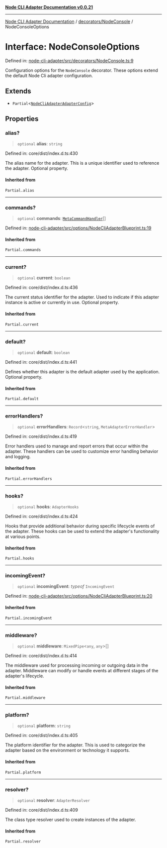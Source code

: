 [**Node CLI Adapter Documentation v0.0.21**](../../../README.md)

***

[Node CLI Adapter Documentation](../../../modules.md) / [decorators/NodeConsole](../README.md) / NodeConsoleOptions

# Interface: NodeConsoleOptions

Defined in: [node-cli-adapter/src/decorators/NodeConsole.ts:9](https://github.com/stonemjs/node-cli-adapter/blob/8aa5733b805725e9383f05513594f3738beb3cb2/src/decorators/NodeConsole.ts#L9)

Configuration options for the `NodeConsole` decorator.
These options extend the default Node Cli adapter configuration.

## Extends

- `Partial`\<[`NodeCliAdapterAdapterConfig`](../../../options/NodeCliAdapterBlueprint/interfaces/NodeCliAdapterAdapterConfig.md)\>

## Properties

### alias?

> `optional` **alias**: `string`

Defined in: core/dist/index.d.ts:430

The alias name for the adapter.
This is a unique identifier used to reference the adapter.
Optional property.

#### Inherited from

`Partial.alias`

***

### commands?

> `optional` **commands**: [`MetaCommandHandler`](../../../declarations/interfaces/MetaCommandHandler.md)[]

Defined in: [node-cli-adapter/src/options/NodeCliAdapterBlueprint.ts:19](https://github.com/stonemjs/node-cli-adapter/blob/8aa5733b805725e9383f05513594f3738beb3cb2/src/options/NodeCliAdapterBlueprint.ts#L19)

#### Inherited from

`Partial.commands`

***

### current?

> `optional` **current**: `boolean`

Defined in: core/dist/index.d.ts:436

The current status identifier for the adapter.
Used to indicate if this adapter instance is active or currently in use.
Optional property.

#### Inherited from

`Partial.current`

***

### default?

> `optional` **default**: `boolean`

Defined in: core/dist/index.d.ts:441

Defines whether this adapter is the default adapter used by the application.
Optional property.

#### Inherited from

`Partial.default`

***

### errorHandlers?

> `optional` **errorHandlers**: `Record`\<`string`, `MetaAdapterErrorHandler`\>

Defined in: core/dist/index.d.ts:419

Error handlers used to manage and report errors that occur within the adapter.
These handlers can be used to customize error handling behavior and logging.

#### Inherited from

`Partial.errorHandlers`

***

### hooks?

> `optional` **hooks**: `AdapterHooks`

Defined in: core/dist/index.d.ts:424

Hooks that provide additional behavior during specific lifecycle events of the adapter.
These hooks can be used to extend the adapter's functionality at various points.

#### Inherited from

`Partial.hooks`

***

### incomingEvent?

> `optional` **incomingEvent**: *typeof* `IncomingEvent`

Defined in: [node-cli-adapter/src/options/NodeCliAdapterBlueprint.ts:20](https://github.com/stonemjs/node-cli-adapter/blob/8aa5733b805725e9383f05513594f3738beb3cb2/src/options/NodeCliAdapterBlueprint.ts#L20)

#### Inherited from

`Partial.incomingEvent`

***

### middleware?

> `optional` **middleware**: `MixedPipe`\<`any`, `any`\>[]

Defined in: core/dist/index.d.ts:414

The middleware used for processing incoming or outgoing data in the adapter.
Middleware can modify or handle events at different stages of the adapter's lifecycle.

#### Inherited from

`Partial.middleware`

***

### platform?

> `optional` **platform**: `string`

Defined in: core/dist/index.d.ts:405

The platform identifier for the adapter.
This is used to categorize the adapter based on the environment or technology it supports.

#### Inherited from

`Partial.platform`

***

### resolver?

> `optional` **resolver**: `AdapterResolver`

Defined in: core/dist/index.d.ts:409

The class type resolver used to create instances of the adapter.

#### Inherited from

`Partial.resolver`

